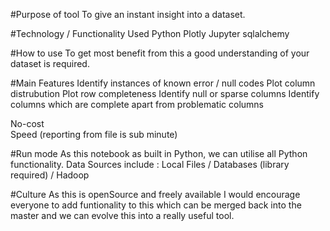 #Purpose of tool
      To give an instant insight into a dataset.

#Technology / Functionality Used
      Python
      Plotly
      Jupyter
      sqlalchemy

#How to use
      To get most benefit from this a good understanding of your dataset is required.
  
#Main Features
      Identify instances of known error / null codes
      Plot column distrubution
      Plot row completeness
      Identify null or sparse columns 
      Identify columns which are complete apart from problematic columns
  
  No-cost<br/>
  Speed (reporting from file is sub minute)

#Run mode
  As this notebook as built in Python, we can utilise all Python functionality. 
  Data Sources include : Local Files / Databases (library required) / Hadoop 


#Culture
  As this is openSource and freely available I would encourage everyone to add funtionality to this which can be merged back into the master and we can evolve this into a really useful tool.
  

